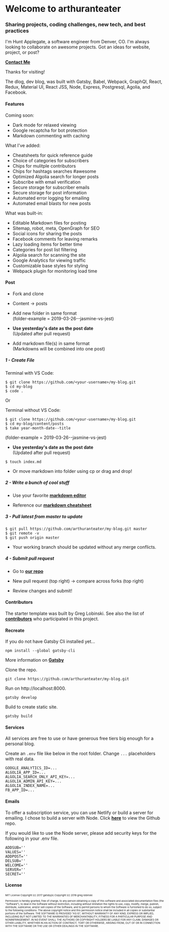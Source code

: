 # Welcome to **arthuranteater**  
### Sharing projects, coding challenges, new tech, and best practices


I'm Hunt Applegate, a software engineer from Denver, CO. I'm always looking to collaborate on awesome projects. Got an ideas for website, project, or post?  

**<a href="https://www.huntcodes.co/" target="_blank">Contact Me</a>**

Thanks for visiting!

The dlog, dev blog, was built with Gatsby, Babel, Webpack, GraphQl, React, Redux, Material UI, React JSS, Node, Express, Postgresql, Agolia, and Facebook.

#### Features

Coming soon:

* Dark mode for relaxed viewing
* Google recaptcha for bot protection
* Markdown commenting with caching

What I've added:

* Cheatsheets for quick reference guide
* Choice of categories for subscribers
* Chips for mulitple contributors
* Chips for hashtags searches #awesome
* Optimized Algolia search for longer posts
* Subscribe with email verification
* Secure storage for subscriber emails
* Secure storage for post information
* Automated error logging for emailing
* Automated email blasts for new posts

What was built-in:

* Editable Markdown files for posting
* Sitemap, robot, meta, OpenGraph for SEO
* Social icons for sharing the posts
* Facebook comments for leaving remarks
* Lazy loading items for better time
* Categories for post list filtering
* Algolia search for scanning the site
* Google Analytics for viewing traffic
* Customizable base styles for styling
* Webpack plugin for monitoring load time

#### Post

- Fork and clone  

- Content -> posts  

- Add new folder in same format  
(folder-example = 2019-03-26--jasmine-vs-jest)  

- **Use yesterday's date as the post date**  
(Updated after pull request)  

- Add markdown file(s) in same format  
(Markdowns will be combined into one post)

##### 1 - Create File

Terminal with VS Code:
```
$ git clone https://github.com/<your-username>/my-blog.git
$ cd my-blog
$ code .
```
Or  

Terminal without VS Code:
```
$ git clone https://github.com/<your-username>/my-blog.git
$ cd my-blog/content/posts
$ take year-month-date--title 
```
(folder-example = 2019-03-26--jasmine-vs-jest)  
  
- **Use yesterday's date as the post date**  
(Updated after pull request)  

```
$ touch index.md
```
- Or move markdown into folder using cp or drag and drop!

##### 2 - Write a bunch of cool stuff

- Use your favorite **<a href="https://dillinger.io/" target="_blank">markdown editor</a>**  

- Reference our **<a href="https://arthuranteater.com/cheatsheets/" target="_blank">markdown cheatsheet</a>**

##### 3 - Pull latest from master to update

```
$ git pull https://github.com/arthuranteater/my-blog.git master
$ git remote -v
$ git push origin master
```

- Your working branch should be updated without any merge conflicts.

##### 4 - Submit pull request

- Go to **<a href="https://github.com/arthuranteater/my-blog.git" target="_blank">our repo</a>**

- New pull request (top right) -> compare across forks (top right)

- Review changes and submit!

#### Contributors

The starter template was built by Greg Lobinski. See also the list of **<a href="https://github.com/greglobinski/gatsby-starter-personal-blog/graphs/contributors" target="_blank">contributors</a>** who participated in this project.


#### Recreate

If you do not have Gatsby Cli installed yet...

```text
npm install --global gatsby-cli
```

More information on **<a href="https://www.gatsbyjs.org/tutorial/part-one" target="_blank">Gatsby</a>**

Clone the repo.
```text
git clone https://github.com/arthuranteater/my-blog.git
```
Run on http://localhost:8000.
```text
gatsby develop
```
Build to create static site.
```text
gatsby build
```

#### Services

All services are free to use or have generous free tiers big enough for a personal blog.

Create an `.env` file like below in the root folder. Change `...` placeholders with real data.

```text
GOOGLE_ANALYTICS_ID=...
ALGOLIA_APP_ID=...
ALGOLIA_SEARCH_ONLY_API_KEY=...
ALGOLIA_ADMIN_API_KEY=...
ALGOLIA_INDEX_NAME=...
FB_APP_ID=...
```

#### Emails

To offer a subscription service, you can use Netlify or build a server for emailing. I chose to build a server with Node. Click **<a href="https://github.com/arthuranteater/my-blog-server" target="_blank">here</a>** to view the Github repo.

If you would like to use the Node server, please add security keys for the following in your .env file.

```
ADDSUB=''
VALUES=''
ADDPOST=''
DELSUB=''
WELCOME=''
SERVER=''
SECRET=''
```

#### License

<p style="font-size: 8px">MIT License Copyright (c) 2017 gatsbyjs\
Copyright (c) 2018 greg lobinski</p><p style="font-size: 8px">Permission is hereby granted, free of charge, to any person obtaining a copy of this software and associated documentation files (the "Software"), to deal in the Software without restriction, including without limitation the rights to use, copy, modify, merge, publish, distribute, sublicense, and/or sell copies of the Software, and to permit persons to whom the Software is furnished to do so, subject to the following conditions: The above copyright notice and this permission notice shall be included in all copies or substantial portions of the Software. THE SOFTWARE IS PROVIDED "AS IS", WITHOUT WARRANTY OF ANY KIND, EXPRESS OR IMPLIED, INCLUDING BUT NOT LIMITED TO THE WARRANTIES OF MERCHANTABILITY, FITNESS FOR A PARTICULAR PURPOSE AND NONINFRINGEMENT. IN NO EVENT SHALL THE AUTHORS OR COPYRIGHT HOLDERS BE LIABLE FOR ANY CLAIM, DAMAGES OR OTHER LIABILITY, WHETHER IN AN ACTION OF CONTRACT, TORT OR OTHERWISE, ARISING FROM, OUT OF OR IN CONNECTION WITH THE SOFTWARE OR THE USE OR OTHER DEALINGS IN THE SOFTWARE.</p>


